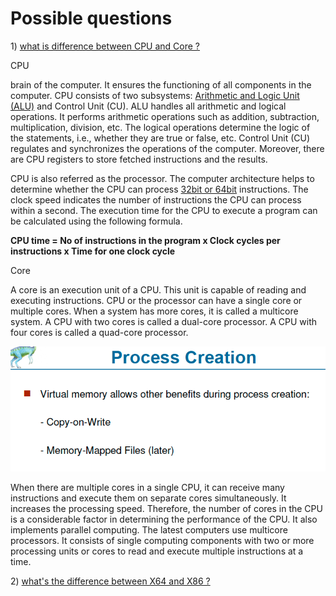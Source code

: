 # Possible questions

1\) [what is difference between CPU and Core ?](https://pediaa.com/difference-between-cpu-and-core/)

CPU

brain of the computer. It ensures the functioning of all components in the computer. CPU consists of two subsystems: [Arithmetic and Logic Unit \(ALU\)](https://pediaa.com/difference-between-cpu-and-alu/#ALU) and Control Unit \(CU\).  ALU handles all arithmetic and logical operations. It performs arithmetic operations such as addition, subtraction, multiplication, division, etc. The logical operations determine the logic of the statements, i.e., whether they are true or false, etc. Control Unit \(CU\) regulates and synchronizes the operations of the computer. Moreover, there are CPU registers to store fetched instructions and the results.

CPU is also referred as the processor. The computer architecture helps to determine whether the CPU can process [32bit or 64bit](https://pediaa.com/difference-between-32-bit-and-64-bit/) instructions. The clock speed indicates the number of instructions the CPU can process within a second. The execution time for the CPU to execute a program can be calculated using the following formula.

**CPU time = No of instructions in the program x Clock cycles per instructions x Time for one clock cycle**

Core

A core is an execution unit of a CPU. This unit is capable of reading and executing instructions. CPU or the processor can have a single core or multiple cores. When a system has more cores, it is called a multicore system. A CPU with two cores is called a dual-core processor. A CPU with four cores is called a quad-core processor.

![](../.gitbook/assets/image%20%28112%29.png)



When there are multiple cores in a single CPU, it can receive many instructions and execute them on separate cores simultaneously. It increases the processing speed. Therefore, the number of cores in the CPU is a considerable factor in determining the performance of the CPU. It also implements parallel computing. The latest computers use multicore processors. It consists of single computing components with two or more processing units or cores to read and execute multiple instructions at a time.

2\) [what's the difference between X64 and X86 ?](http://net-informations.com/q/mis/x86.html)




